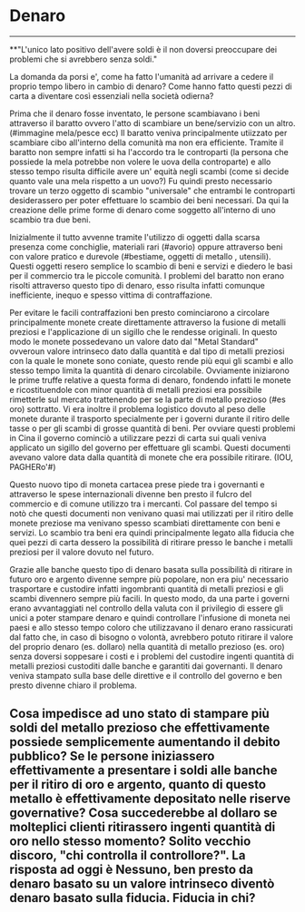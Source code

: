 # Denaro

---

**"L'unico lato positivo dell'avere soldi è il non doversi preoccupare dei problemi che si avrebbero senza soldi."

La domanda da porsi e', come ha fatto l'umanità ad arrivare a cedere il proprio tempo libero in cambio di denaro?
Come hanno fatto questi pezzi di carta a diventare così essenziali nella società odierna?

Prima che il denaro fosse inventato, le persone scambiavano i beni attraverso il baratto ovvero l'atto di scambiare un bene/servizio con un altro. (#immagine mela/pesce ecc)
Il baratto veniva principalmente utiizzato per scambiare cibo all'interno della comunità ma non era efficiente.
Tramite il baratto non sempre infatti si ha l'accordo tra le controparti (la persona che possiede la mela potrebbe non volere le uova della controparte) e allo stesso tempo risulta difficile avere un' equità negli scambi (come si decide quanto vale una mela rispetto a un uovo?)
Fu quindi presto necessario trovare un terzo oggetto di scambio "universale" che entrambi le controparti desiderassero per poter effettuare lo scambio dei beni necessari.
Da qui la creazione delle prime forme di denaro come soggetto all'interno di uno scambio tra due beni.

Inizialmente il tutto avvenne tramite l'utilizzo di oggetti dalla scarsa presenza come conchiglie, materiali rari (#avorio) oppure attraverso beni con valore pratico e durevole (#bestiame, oggetti di metallo , utensili). 
Questi oggetti resero semplice lo scambio di beni e servizi e diedero le basi per il commercio tra le piccole comunità.
I problemi del baratto non erano risolti attraverso questo tipo di denaro, esso risulta infatti comunque inefficiente, inequo e spesso vittima di contraffazione.

Per evitare le facili contraffazioni ben presto cominciarono a circolare principalmente monete create direttamente attraverso la fusione di metalli preziosi e l'applicazione di un sigillo che le rendesse originali.
In questo modo le monete possedevano un valore dato dal "Metal Standard" ovveroun valore intrinseco dato dalla quantità e dal tipo di metalli preziosi con la quale le monete sono coniate, questo rende più equi gli scambi e allo stesso tempo limita la quantità di denaro circolabile.
Ovviamente iniziarono le prime truffe relative a questa forma di denaro, fondendo infatti le monete e ricostituendole con minor quantità di metalli preziosi era possibile rimetterle sul mercato trattenendo per se la parte di metallo prezioso (#es oro) sottratto.
Vi era inoltre il problema logistico dovuto al peso delle monete durante il trasporto specialmente per i governi durante il ritiro delle tasse o per gli scambi di grosse quantità di beni.
Per ovviare questi problemi in Cina il governo cominciò a utilizzare pezzi di carta sui quali veniva applicato un sigillo del governo per effettuare gli scambi. Questi documenti avevano valore data dalla quantità di monete che era possibile ritirare. (IOU, PAGHERo'#)

Questo nuovo tipo di moneta cartacea prese piede tra i governanti e attraverso le spese internazionali divenne ben presto il fulcro del commercio e di comune utilizzo tra i mercanti.
Col passare del tempo si notò che questi documenti non venivano quasi mai utilizzati per il ritiro delle monete preziose ma venivano spesso scambiati direttamente con beni e servizi.
Lo scambio tra beni era quindi principalmente legato alla fiducia che quei pezzi di carta dessero la possibilità di ritirare presso le banche i metalli preziosi per il valore dovuto nel futuro.

Grazie alle banche questo tipo di denaro basata sulla possibilità di ritirare in futuro oro e argento divenne sempre più popolare, non era piu' necessario trasportare e custodire infatti ingombranti quantità di metalli preziosi e gli scambi divennero sempre più facili.
In questo modo, da una parte i governi erano avvantaggiati nel controllo della valuta con il privilegio di essere gli unici a poter stampare denaro e quindi controllare l'infusione di moneta nei paesi e allo stesso tempo coloro che utilizzavano il denaro erano rassicurati dal fatto che, in caso di bisogno o volontà, avrebbero potuto ritirare il valore del proprio denaro (es. dollaro) nella quantità di metallo prezioso (es. oro) senza doversi soppesare i costi e i problemi del custodire ingenti quantità di metalli preziosi custoditi dalle banche e garantiti dai governanti.
Il denaro veniva stampato sulla base delle direttive e il controllo del governo e ben presto divenne chiaro il problema.

Cosa impedisce ad uno stato di stampare più soldi del metallo prezioso che effettivamente possiede semplicemente aumentando il debito pubblico?
Se le persone iniziassero effettivamente a presentare i soldi alle banche per il ritiro di oro e argento, quanto di questo metallo è effettivamente depositato nelle riserve governative?
Cosa succederebbe al dollaro se molteplici clienti ritirassero ingenti quantità di oro nello stesso momento?
Solito vecchio discoro, "chi controlla il controllore?".
La risposta ad oggi è Nessuno, ben presto da denaro basato su un valore intrinseco diventò denaro basato sulla fiducia. 
Fiducia in chi?
---
